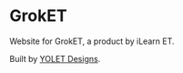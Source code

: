 # GrokET

Website for GrokET, a product by iLearn ET.

Built by [YOLET Designs](https://www.yoletent.com/yoletdesigns).